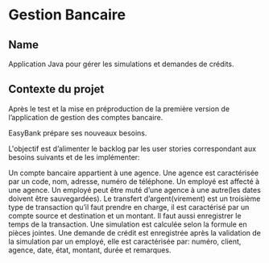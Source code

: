 # Gestion Bancaire



## Name
Application Java pour gérer les simulations et demandes de crédits.

## Contexte du projet

Après le test et la mise en préproduction de la première version de l’application de gestion des comptes bancaire.

EasyBank prépare ses nouveaux besoins.

L'objectif est d’alimenter le backlog par les user stories correspondant aux besoins suivants et de les implémenter:


Un compte bancaire appartient à une agence.
Une agence est caractérisée par un code, nom, adresse, numéro de téléphone.
Un employé est affecté à une agence.
Un employé peut être muté d’une agence à une autre(les dates doivent être sauvegardées).
Le transfert d’argent(virement) est un troisième type de transaction qu’il faut prendre en charge, il est caractérisé par un compte source et destination et un montant.
Il faut aussi enregistrer le temps de la transaction.
Une simulation est calculée selon la formule en pièces jointes.
Une demande de crédit est enregistrée après la validation de la simulation par un employé, elle est caractérisée par: numéro, client, agence, date, état, montant, durée et remarques.